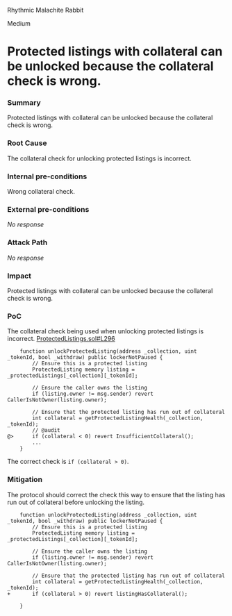 Rhythmic Malachite Rabbit

Medium

# Protected listings with collateral can be unlocked because the collateral check is wrong.

### Summary

Protected listings with collateral can be unlocked because the collateral check is wrong.

### Root Cause

The collateral check for unlocking protected listings is incorrect. 

### Internal pre-conditions

Wrong collateral check.

### External pre-conditions

_No response_

### Attack Path

_No response_

### Impact

Protected listings with collateral can be unlocked because the collateral check is wrong.

### PoC

The collateral check being used when unlocking protected listings is incorrect. 
[ProtectedListings.sol#L296](https://github.com/sherlock-audit/2024-08-flayer/blob/0ec252cf9ef0f3470191dcf8318f6835f5ef688c/flayer/src/contracts/ProtectedListings.sol#L296)
```solidity
    function unlockProtectedListing(address _collection, uint _tokenId, bool _withdraw) public lockerNotPaused {
        // Ensure this is a protected listing
        ProtectedListing memory listing = _protectedListings[_collection][_tokenId];

        // Ensure the caller owns the listing
        if (listing.owner != msg.sender) revert CallerIsNotOwner(listing.owner);

        // Ensure that the protected listing has run out of collateral
        int collateral = getProtectedListingHealth(_collection, _tokenId);
        // @audit
@>      if (collateral < 0) revert InsufficientCollateral();
        ...
    }
```
The correct check is `if (collateral > 0)`.

### Mitigation

The protocol should correct the check this way to ensure that the listing has run out of collateral before unlocking the listing.

```solidity
    function unlockProtectedListing(address _collection, uint _tokenId, bool _withdraw) public lockerNotPaused {
        // Ensure this is a protected listing
        ProtectedListing memory listing = _protectedListings[_collection][_tokenId];

        // Ensure the caller owns the listing
        if (listing.owner != msg.sender) revert CallerIsNotOwner(listing.owner);

        // Ensure that the protected listing has run out of collateral
        int collateral = getProtectedListingHealth(_collection, _tokenId);
+       if (collateral > 0) revert listingHasCollateral();

    }
```
